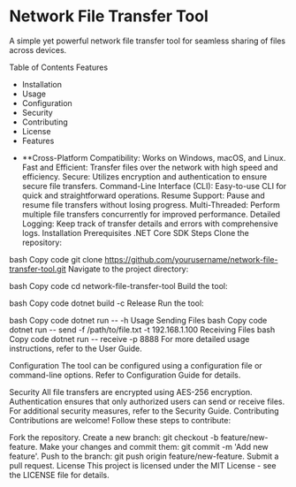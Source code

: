 # Network File Transfer Tool

A simple yet powerful network file transfer tool for seamless sharing of files across devices.

Table of Contents
Features
+ Installation
+ Usage
+ Configuration
+ Security
+ Contributing
+ License
+ Features
  
- **Cross-Platform Compatibility: Works on Windows, macOS, and Linux.
Fast and Efficient: Transfer files over the network with high speed and efficiency.
Secure: Utilizes encryption and authentication to ensure secure file transfers.
Command-Line Interface (CLI): Easy-to-use CLI for quick and straightforward operations.
Resume Support: Pause and resume file transfers without losing progress.
Multi-Threaded: Perform multiple file transfers concurrently for improved performance.
Detailed Logging: Keep track of transfer details and errors with comprehensive logs.
Installation
Prerequisites
.NET Core SDK
Steps
Clone the repository:

bash
Copy code
git clone https://github.com/yourusername/network-file-transfer-tool.git
Navigate to the project directory:

bash
Copy code
cd network-file-transfer-tool
Build the tool:

bash
Copy code
dotnet build -c Release
Run the tool:

bash
Copy code
dotnet run -- -h
Usage
Sending Files
bash
Copy code
dotnet run -- send -f /path/to/file.txt -t 192.168.1.100
Receiving Files
bash
Copy code
dotnet run -- receive -p 8888
For more detailed usage instructions, refer to the User Guide.

Configuration
The tool can be configured using a configuration file or command-line options. Refer to Configuration Guide for details.

Security
All file transfers are encrypted using AES-256 encryption.
Authentication ensures that only authorized users can send or receive files.
For additional security measures, refer to the Security Guide.
Contributing
Contributions are welcome! Follow these steps to contribute:

Fork the repository.
Create a new branch: git checkout -b feature/new-feature.
Make your changes and commit them: git commit -m 'Add new feature'.
Push to the branch: git push origin feature/new-feature.
Submit a pull request.
License
This project is licensed under the MIT License - see the LICENSE file for details.
